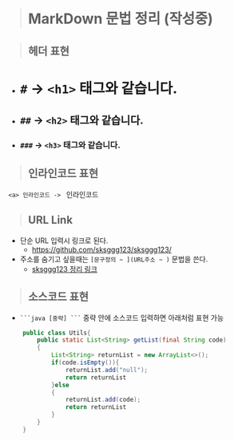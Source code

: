># MarkDown 문법 정리 (작성중)

>## 헤더 표현
* # `#` -> `<h1>` 태그와 같습니다.
* ## `##` -> `<h2>` 태그와 같습니다.
* ### `###` -> `<h3>` 태그와 같습니다.

>## 인라인코드 표현
`<a> 인라인코드 -> ` <a>인라인코드

>## URL Link
* 단순 URL 입력시 링크로 된다.
    * https://github.com/sksggg123/sksggg123/
* 주소를 숨기고 싶을때는 `[문구정의 ~ ](URL주소 ~ )` 문법을 쓴다.
    * [sksggg123 정리 링크](https://github.com/sksggg123/sksggg123/)


>## 소스코드 표현
*  ` ```java [중략] ``` `  중략 안에 소스코드 입력하면 아래처럼 표현 가능

```java
    public class Utils{
        public static List<String> getList(final String code)
        {
            List<String> returnList = new ArrayList<>();
            if(code.isEmpty()){
                returnList.add("null");
                return returnList
            }else
            {
                returnList.add(code);
                return returnList
            }
        }
    }
```
